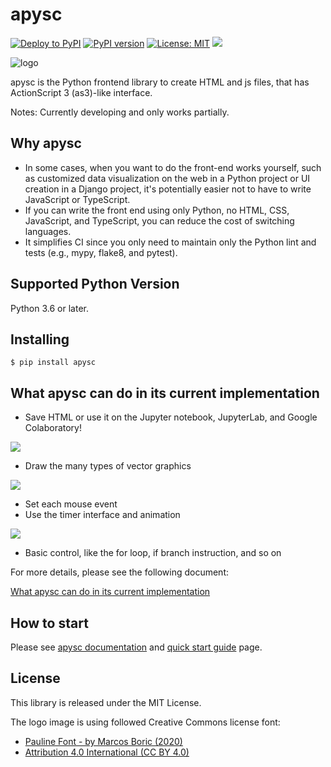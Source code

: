 # apysc

[![Deploy to PyPI](https://github.com/simon-ritchie/apysc/actions/workflows/deploy_to_pypi.yml/badge.svg)](https://github.com/simon-ritchie/apysc/actions/workflows/deploy_to_pypi.yml)
[![PyPI version](https://badge.fury.io/py/apysc.svg)](https://badge.fury.io/py/apysc)
[![License: MIT](https://img.shields.io/badge/License-MIT-yellow.svg)](https://github.com/simon-ritchie/apysc/blob/main/LICENSE)
![](https://byob.yarr.is/simon-ritchie/apysc/pytest_coverage)

![logo](https://github.com/simon-ritchie/apysc/blob/main/assets/logo_v1/logo_small_v1.png)

apysc is the Python frontend library to create HTML and js files, that has ActionScript 3 (as3)-like interface.

Notes: Currently developing and only works partially.

## Why apysc

- In some cases, when you want to do the front-end works yourself, such as customized data visualization on the web in a Python project or UI creation in a Django project, it's potentially easier not to have to write JavaScript or TypeScript.
- If you can write the front end using only Python, no HTML, CSS, JavaScript, and TypeScript, you can reduce the cost of switching languages.
- It simplifies CI since you only need to maintain only the Python lint and tests (e.g., mypy, flake8, and pytest).

## Supported Python Version

Python 3.6 or later.

## Installing

```
$ pip install apysc
```

## What apysc can do in its current implementation

- Save HTML or use it on the Jupyter notebook, JupyterLab, and Google Colaboratory!

![](https://github.com/simon-ritchie/apysc/blob/main/assets/jupyterlab_interface.png)

- Draw the many types of vector graphics

![](https://github.com/simon-ritchie/apysc/blob/main/assets/vector_graphics_samples.png)

- Set each mouse event
- Use the timer interface and animation

![](https://github.com/simon-ritchie/apysc/blob/main/assets/rotation_and_alpha_animation.gif)

- Basic control, like the for loop, if branch instruction, and so on

For more details, please see the following document:

[What apysc can do in its current implementation](https://simon-ritchie.github.io/apysc/what_apysc_can_do.html)

## How to start

Please see [apysc documentation](https://simon-ritchie.github.io/apysc/index.html) and [quick start guide](https://simon-ritchie.github.io/apysc/quick_start.html) page.

## License

This library is released under the MIT License.

The logo image is using followed Creative Commons license font:

- [Pauline Font - by Marcos Boric (2020)](https://www.behance.net/gallery/94972757/Pauline-Font)
- [Attribution 4.0 International (CC BY 4.0)](https://creativecommons.org/licenses/by/4.0/deed.en)
